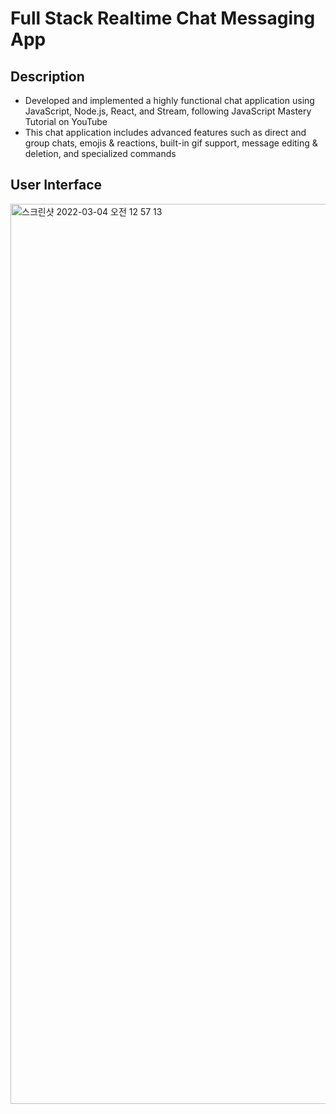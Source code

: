 # Full Stack Realtime Chat Messaging App

## Description

- Developed and implemented a highly functional chat application using JavaScript, Node.js, React, and Stream, following JavaScript Mastery Tutorial on YouTube
- This chat application includes advanced features such as direct and group chats, emojis & reactions, built-in gif support, message editing & deletion, and specialized commands

## User Interface

<img width="1440" alt="스크린샷 2022-03-04 오전 12 57 13" src="https://user-images.githubusercontent.com/94903612/156602009-be97deeb-d948-45fe-a23a-0645e3750b92.png">

